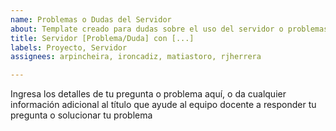 ```yaml
---
name: Problemas o Dudas del Servidor
about: Template creado para dudas sobre el uso del servidor o problemas con este
title: Servidor [Problema/Duda] con [...]
labels: Proyecto, Servidor
assignees: arpincheira, ironcadiz, matiastoro, rjherrera

---
```


Ingresa los detalles de tu pregunta o problema aquí, o da cualquier información adicional al título que ayude al equipo docente a responder tu pregunta o solucionar tu problema
